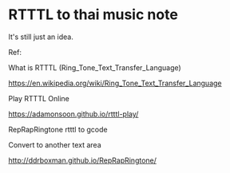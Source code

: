 # RTTTL to thai music note

It's still just an idea.

Ref:

What is RTTTL (Ring_Tone_Text_Transfer_Language)

https://en.wikipedia.org/wiki/Ring_Tone_Text_Transfer_Language

Play RTTTL Online

https://adamonsoon.github.io/rtttl-play/

RepRapRingtone rtttl to gcode

Convert to another text area

http://ddrboxman.github.io/RepRapRingtone/
